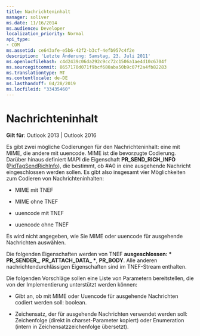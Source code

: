 ```yaml
---
title: Nachrichteninhalt
manager: soliver
ms.date: 11/16/2014
ms.audience: Developer
localization_priority: Normal
api_type:
- COM
ms.assetid: ce643afe-e5b6-42f2-b3cf-4efb957c4f2e
description: 'Letzte Änderung: Samstag, 23. Juli 2011'
ms.openlocfilehash: c4d2439c06da292c9cc72c1506a1ae4d10c6704f
ms.sourcegitcommit: 8657170d071f9bcf680aba50b9c07f2a4fb82283
ms.translationtype: MT
ms.contentlocale: de-DE
ms.lasthandoff: 04/28/2019
ms.locfileid: "33435460"
---
```

# <a name="message-content"></a>Nachrichteninhalt

  
  
**Gilt für**: Outlook 2013 | Outlook 2016 
  
Es gibt zwei mögliche Codierungen für den Nachrichteninhalt: eine mit MIME, die andere mit uuencode. MIME ist die bevorzugte Codierung. Darüber hinaus definiert MAPI die Eigenschaft **PR_SEND_RICH_INFO** ([PidTagSendRichInfo](pidtagsendrichinfo-canonical-property.md)), die bestimmt, ob #A0 in eine ausgehende Nachricht eingeschlossen werden sollen. Es gibt also insgesamt vier Möglichkeiten zum Codieren von Nachrichteninhalten:
  
- MIME mit TNEF
    
- MIME ohne TNEF
    
- uuencode mit TNEF
    
- uuencode ohne TNEF
    
Es wird nicht angegeben, wie Sie MIME oder uuencode für ausgehende Nachrichten auswählen.
  
Die folgenden Eigenschaften werden von TNEF **ausgeschlossen: \* PR_SENDER_**, **PR_ATTACH_DATA_ \***, **PR_BODY**. Alle anderen nachrichtendurchlässigen Eigenschaften sind im TNEF-Stream enthalten.
  
Die folgenden Vorschläge sollen eine Liste von Parametern bereitstellen, die von der Implementierung unterstützt werden können:
  
- Gibt an, ob mit MIME oder Uuencode für ausgehende Nachrichten codiert werden soll: boolean.
    
- Zeichensatz, der für ausgehende Nachrichten verwendet werden soll: Zeichenfolge (direkt in charset-Parameter kopiert) oder Enumeration (intern in Zeichensatzzeichenfolge übersetzt).
    

